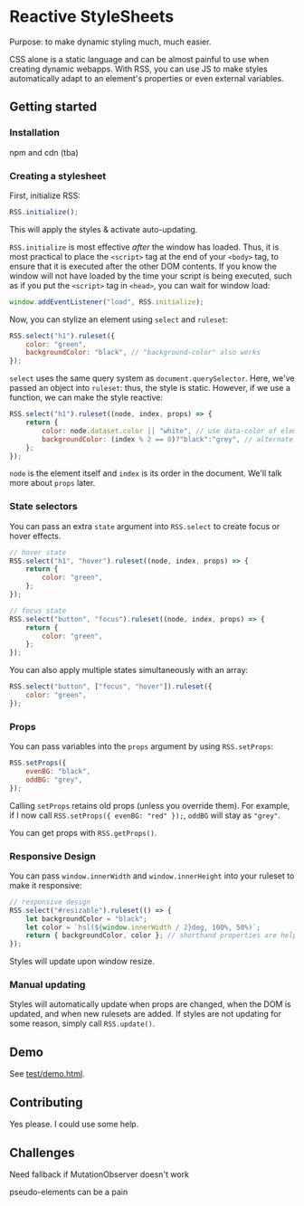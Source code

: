 # Reactive StyleSheets
Purpose: to make dynamic styling much, much easier.

CSS alone is a static language and can be almost painful to use when creating dynamic webapps. With RSS, you can use JS to make styles automatically adapt to an element's properties or even external variables.

## Getting started

### Installation
npm and cdn (tba)

### Creating a stylesheet
First, initialize RSS:
```js
RSS.initialize();
```
This will apply the styles & activate auto-updating.

`RSS.initialize` is most effective *after* the window has loaded. Thus, it is most practical to place the `<script>` tag at the end of your `<body>` tag, to ensure that it is executed after the other DOM contents.
If you know the window will not have loaded by the time your script is being executed, such as if you put the `<script>` tag in `<head>`, you can wait for window load:
```js
window.addEventListener("load", RSS.initialize);
```

Now, you can stylize an element using `select` and `ruleset`:
```js
RSS.select("h1").ruleset({
    color: "green",
    backgroundColor: "black", // "background-color" also works
});
```
`select` uses the same query system as `document.querySelector`.
Here, we've passed an object into `ruleset`: thus, the style is static.
However, if we use a function, we can make the style reactive:
```js
RSS.select("h1").ruleset((node, index, props) => {
    return {
        color: node.dataset.color || "white", // use data-color of element, or white.
        backgroundColor: (index % 2 == 0)?"black":"grey", // alternate colors
    };
});
```
`node` is the element itself and `index` is its order in the document. We'll talk more about `props` later.

### State selectors
You can pass an extra `state` argument into `RSS.select` to create focus or hover effects.
```js
// hover state
RSS.select("h1", "hover").ruleset((node, index, props) => {
    return {
        color: "green",
    };
});

// focus state
RSS.select("button", "focus").ruleset((node, index, props) => {
    return {
        color: "green",
    };
});
```
You can also apply multiple states simultaneously with an array:
```js
RSS.select("button", ["focus", "hover"]).ruleset({
    color: "green",
});
```

### Props
You can pass variables into the `props` argument by using `RSS.setProps`:
```js
RSS.setProps({
    evenBG: "black",
    oddBG: "grey",
});
```
Calling `setProps` retains old props (unless you override them). For example, if I now call `RSS.setProps({ evenBG: "red" });`, `oddBG` will stay as `"grey"`.

You can get props with `RSS.getProps()`.

### Responsive Design
You can pass `window.innerWidth` and `window.innerHeight` into your ruleset to make it responsive:
```js
// responsive design
RSS.select("#resizable").ruleset(() => {
    let backgroundColor = "black";
    let color = `hsl(${window.innerWidth / 2}deg, 100%, 50%)`;
    return { backgroundColor, color }; // shorthand properties are helpful
});
```
Styles will update upon window resize.

### Manual updating
Styles will automatically update when props are changed, when the DOM is updated, and when new rulesets are added. If styles are not updating for some reason, simply call `RSS.update()`.

## Demo
See [test/demo.html](./test/demo.html).

## Contributing
Yes please. I could use some help.

## Challenges

Need fallback if MutationObserver doesn't work

pseudo-elements can be a pain